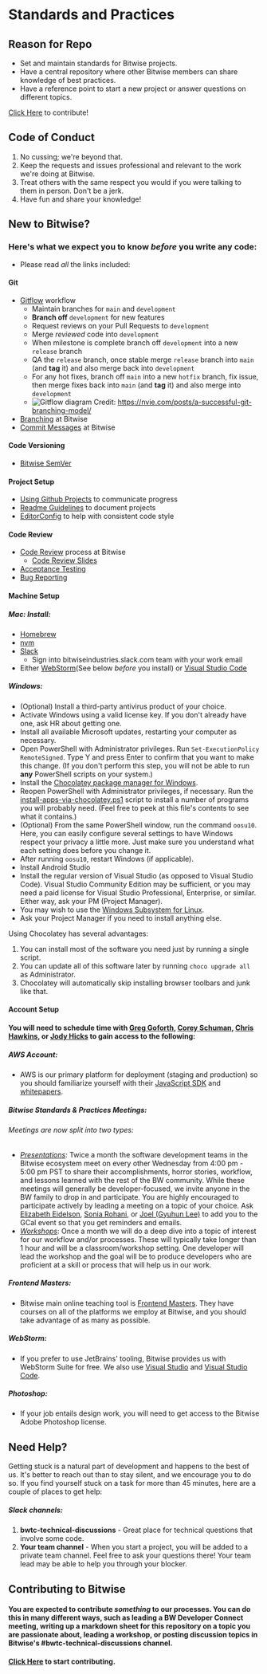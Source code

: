 # Standards and Practices

## Reason for Repo

- Set and maintain standards for Bitwise projects.
- Have a central repository where other Bitwise members can share knowledge of best practices.
- Have a reference point to start a new project or answer questions on different topics.

[Click Here](/standards/contributing.md) to contribute!

## Code of Conduct

1. No cussing; we're beyond that.
2. Keep the requests and issues professional and relevant to the work we're doing at Bitwise.
3. Treat others with the same respect you would if you were talking to them in person. Don't be a jerk.
4. Have fun and share your knowledge!

## New to Bitwise?

### Here's what we expect you to know _before_ you write any code:

- Please read _all_ the links included:

#### Git

- [Gitflow](https://www.atlassian.com/git/tutorials/comparing-workflows/gitflow-workflow) workflow
  - Maintain branches for `main` and `development`
  - **Branch off** `development` for new features
  - Request reviews on your Pull Requests to `development`
  - Merge _reviewed_ code into `development`
  - When milestone is complete branch off `development` into a new `release` branch
  - QA the `release` branch, once stable merge `release` branch into `main` (and **tag** it) and also merge back into `development`
  - For any hot fixes, branch off `main` into a new `hotfix` branch, fix issue, then merge fixes back into `main` (and **tag** it) and also merge into `development`
  - ![Gitflow diagram](https://nvie.com/img/git-model@2x.png) Credit: <https://nvie.com/posts/a-successful-git-branching-model/>
- [Branching](/standards/branching.md) at Bitwise
- [Commit Messages](/standards/commits.md) at Bitwise

#### Code Versioning
- [Bitwise SemVer](/standards/code-versioning.md)

#### Project Setup
- [Using Github Projects](/standards/project-setup.md) to communicate progress
- [Readme Guidelines](/standards/readme-guidelines.md) to document projects
- [EditorConfig](/best-practices/development-tools/editorconfig.md) to help with consistent code style

#### Code Review

- [Code Review](/standards/code-reviews.md#process) process at Bitwise
  - [Code Review Slides](https://docs.google.com/presentation/d/16S4qMbwdBT2u9c3-djHhSRXoUUytf12HGxloWh4y4cE/edit#slide=id.g35f391192_00)
- [Acceptance Testing](/standards/acceptance-testing.md)
- [Bug Reporting](/standards/bug-reporting.md)

#### Machine Setup

##### Mac: Install:

- [Homebrew](https://brew.sh/)
- [nvm](https://www.wdiaz.org/how-to-install-nvm-with-homebrew/)
- [Slack](https://slack.com/downloads/osx)
  - Sign into bitwiseindustries.slack.com team with your work email
- Either [WebStorm](https://www.jetbrains.com/webstorm/download/#section=mac)(See below _before_ you install) or [Visual Studio Code](https://code.visualstudio.com/download)

##### Windows:

- (Optional) Install a third-party antivirus product of your choice.
- Activate Windows using a valid license key. If you don't already have one, ask HR about getting one.
- Install all available Microsoft updates, restarting your computer as necessary.
- Open PowerShell with Administrator privileges. Run `Set-ExecutionPolicy RemoteSigned`. Type Y and press Enter to confirm that you want to make this change. (If you don't perform this step, you will not be able to run **any** PowerShell scripts on your system.)
- Install the [Chocolatey package manager for Windows](https://chocolatey.org/install).
- Reopen PowerShell with Administrator privileges, if necessary. Run the [install-apps-via-chocolatey.ps1](/best-practices/development-tools/windows-setup/install-apps-via-chocolatey.ps1) script to install a number of programs you will probably need. (Feel free to peek at this file's contents to see what it contains.)
- (Optional) From the same PowerShell window, run the command `oosu10`. Here, you can easily configure several settings to have Windows respect your privacy a little more. Just make sure you understand what each setting does before you change it.
- After running `oosu10`, restart Windows (if applicable).
- Install Android Studio
- Install the regular version of Visual Studio (as opposed to Visual Studio Code). Visual Studio Community Edition may be sufficient, or you may need a paid license for Visual Studio Professional, Enterprise, or similar. Either way, ask your PM (Project Manager).
- You may wish to use the [Windows Subsystem for Linux](https://docs.microsoft.com/en-us/windows/wsl/faq).
- Ask your Project Manager if you need to install anything else.

Using Chocolatey has several advantages:
1. You can install most of the software you need just by running a single script.
2. You can update all of this software later by running `choco upgrade all` as Administrator.
3. Chocolatey will automatically skip installing browser toolbars and junk like that.

#### Account Setup

#### You will need to schedule time with [Greg Goforth](mailto:ggoforth@bitwiseindustries.com), [Corey Schuman](mailto:cshuman@bitwiseindustries.com), [Chris Hawkins](mailto:chawkins@bitwiseindustries.com), or [Jody Hicks](mailto:jhicks@bitwiseindustries.com) to gain access to the following:

##### AWS Account:

- AWS is our primary platform for deployment (staging and production) so you should familiarize yourself with their [JavaScript SDK](https://aws.amazon.com/sdk-for-node-js/) and [whitepapers](https://aws.amazon.com/whitepapers/).

##### Bitwise Standards & Practices Meetings:

###### Meetings are now split into two types:

- *[Presentations](presentations/README.md)*: Twice a month the software development teams in the Bitwise ecosystem meet on every other Wednesday from 4:00 pm - 5:00 pm PST to share their accomplishments, horror stories, workflow, and lessons learned with the rest of the BW community. While these meetings will generally be developer-focused, we invite anyone in the BW family to drop in and participate. You are highly encouraged to participate actively by leading a meeting on a topic of your choice. Ask [Elizabeth Eidelson](mailto:eeidelson@bitwiseindustries.com), [Sonia Rohani](mailto:nrohani@bitwiseindustries.com), or [Joel (Gyuhun Lee)](mailto:glee@bitwiseindustries.com) to add you to the GCal event so that you get reminders and emails.
- *[Workshops](workshops/README.md)*: Once a month we will do a deep dive into a topic of interest for our workflow and/or processes. These will typically take longer than 1 hour and will be a classroom/workshop setting. One developer will lead the workshop and the goal will be to produce developers who are proficient at a skill or process that will help us in our work.

##### Frontend Masters:

- Bitwise main online teaching tool is [Frontend Masters](https://frontendmasters.com/). They have courses on all of the platforms we employ at Bitwise, and you should take advantage of as many as possible.

##### WebStorm:

- If you prefer to use JetBrains' tooling, Bitwise provides us with WebStorm Suite for free. We also use [Visual Studio](https://visualstudio.microsoft.com/) and [Visual Studio Code](https://code.visualstudio.com/).

##### Photoshop:

- If your job entails design work, you will need to get access to the Bitwise Adobe Photoshop license.

## Need Help?
Getting stuck is a natural part of development and happens to the best of us. It's better to reach out than to stay silent, and we encourage you to do so. If you find yourself stuck on a task for more than 45 minutes, here are a couple of places to get help:

##### Slack channels:
1. **bwtc-technical-discussions** - Great place for technical questions that involve some code.
2. **Your team channel** - When you start a project, you will be added to a private team channel. Feel free to ask your questions there! Your team lead may be able to help you through your blocker.

## Contributing to Bitwise

#### You are expected to contribute _something_ to our processes. You can do this in many different ways, such as leading a BW Developer Connect meeting, writing up a markdown sheet for this repository on a topic you are passionate about, leading a workshop, or posting discussion topics in Bitwise's #bwtc-technical-discussions channel.

#### [Click Here](/standards/contributing.md) to start contributing.

